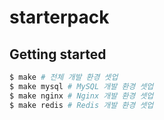 # starterpack

## Getting started

```bash
$ make # 전체 개발 환경 셋업
$ make mysql # MySQL 개발 환경 셋업
$ make nginx # Nginx 개발 환경 셋업
$ make redis # Redis 개발 환경 셋업
```
